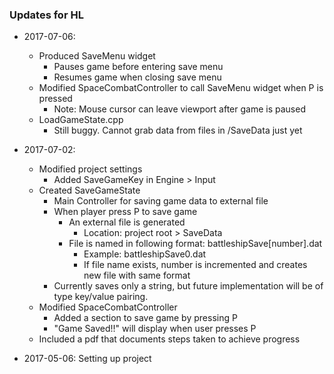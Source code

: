 ### Updates for HL
* 2017-07-06:
	* Produced SaveMenu widget
		* Pauses game before entering save menu
		* Resumes game when closing save menu
	* Modified SpaceCombatController to call SaveMenu widget when P is pressed
		* Note: Mouse cursor can leave viewport after game is paused
	* LoadGameState.cpp
		* Still buggy. Cannot grab data from files in /SaveData just yet
	
* 2017-07-02:
	* Modified project settings
		* Added SaveGameKey in Engine > Input
	* Created SaveGameState
		* Main Controller for saving game data to external file
		* When player press P to save game
			* An external file is generated
				* Location: project root > SaveData
			* File is named in following format: battleshipSave[number].dat
				* Example: battleshipSave0.dat
				* If file name exists, number is incremented and creates new file with same format
		* Currently saves only a string, but future implementation will be of type key/value pairing.
	* Modified SpaceCombatController
		* Added a section to save game by pressing P
		* "Game Saved!!" will display when user presses P
	* Included a pdf that documents steps taken to achieve progress

* 2017-05-06: Setting up project

